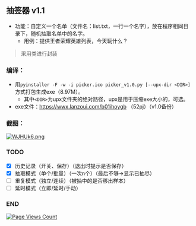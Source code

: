 ## 抽签器 v1.1

- 功能：自定义一个名单（文件名：list.txt，一行一个名字），放在程序相同目录下，随机抽取名单中的名字。
  - 用例：提供王者荣耀英雄列表，今天玩什么？

> 采用类进行封装

### 编译：

- 用`pyinstaller -F -w -i picker.ico picker_v1.0.py [--upx-dir <DIR>]`方式打包生成exe（8.97M）。
  - 其中`<DIR>`为upx文件夹的绝对路径，upx是用于压缩exe大小的，可选。
- exe文件：https://wwx.lanzoui.com/b01ihoygb （52pj）（v1.0备份）

### 截图：

[![WJHUk6.png](https://z3.ax1x.com/2021/07/19/WJHUk6.png)](https://imgtu.com/i/WJHUk6)

### TODO

- [x] 历史记录（开关、保存）（退出时提示是否保存）
- [x] 抽取模式（单个/批量）（一次n个）（最后不够->显示已抽尽）
- [ ] 重复模式（独立/连续）（被抽中的是否移出样本）
- [ ] 延时模式（立即/延时/手动）

### END

[![Page Views Count](https://badges.toozhao.com/badges/01G6ZJY3322Y59H9X1J3XHN2M5/green.svg)](https://badges.toozhao.com/stats/01G6ZJY3322Y59H9X1J3XHN2M5 "Get your own page views count badge on badges.toozhao.com")
